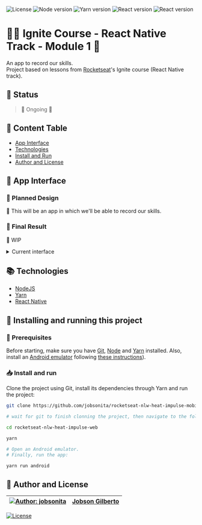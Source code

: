 ![License](https://img.shields.io/github/license/jobsonita/rocketseat-ignite-rnative-module1?color=blue)
![Node version](https://img.shields.io/badge/node-v14.18.0-brightgreen)
![Yarn version](https://img.shields.io/badge/yarn-v1.22.15-brightgreen)
![React version](https://img.shields.io/badge/react-^17.0.2-blue)
![React version](https://img.shields.io/badge/react--native-0.66.2-blue)

# :rocket::seat: Ignite Course - React Native Track - Module 1 :iphone:

An app to record our skills.  
Project based on lessons from [Rocketseat](https://www.rocketseat.com.br/)'s Ignite course (React Native track).

## :hammer: Status

> :construction: Ongoing :wrench:

## :bookmark: Content Table
<!--ts-->
  * [App Interface](#newspaper-app-interface)
  * [Technologies](#books-technologies)
  * [Install and Run](#calling-installing-and-running-this-project)
  * [Author and License](#memo-author-and-license)
<!--te-->

## :newspaper: App Interface
### :iphone: Planned Design

:construction: This will be an app in which we'll be able to record our skills.

### :tada: Final Result

:construction: WIP

<details>
  <summary>Current interface</summary>
  <p align="center">
    <img alt="Current interface of the app" title="Current interface of the app" width="300" src="https://i.imgur.com/23g0GJw.png">
  </p>
</details>

## :books: Technologies

- [NodeJS](https://nodejs.org/en/)
- [Yarn](https://yarnpkg.com/)
- [React Native](https://reactnative.dev/)

## :calling: Installing and running this project

### :wrench: Prerequisites

Before starting, make sure you have [Git](https://git-scm.com/), [Node](https://nodejs.org/en/) and [Yarn](https://yarnpkg.com/) installed. Also, install an [Android emulator](https://developer.android.com/studio/) following [these instructions](https://react-native.rocketseat.dev/android/emulador/)).

### :inbox_tray: Install and run

Clone the project using Git, install its dependencies through Yarn and run the project:

```bash
git clone https://github.com/jobsonita/rocketseat-nlw-heat-impulse-mobile.git

# wait for git to finish clonning the project, then navigate to the folder and install the dependencies:

cd rocketseat-nlw-heat-impulse-web

yarn

# Open an Android emulator.
# Finally, run the app:

yarn run android
```

## :memo: Author and License

[![Author: jobsonita](https://avatars.githubusercontent.com/u/1463583?s=48&v=4)](https://github.com/jobsonita/jobsonita) | [Jobson Gilberto](https://github.com/jobsonita/jobsonita)
-|-

[![License](https://img.shields.io/github/license/jobsonita/rocketseat-nlw-heat-impulse-mobile)](LICENSE)
